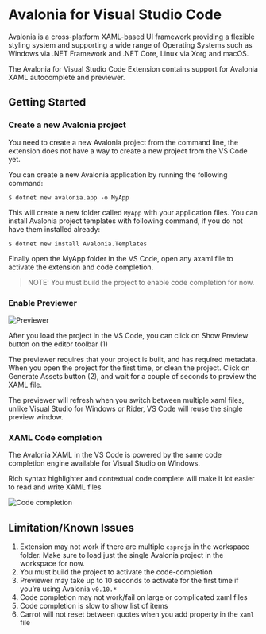 # Avalonia for Visual Studio Code

Avalonia is a cross-platform XAML-based UI framework providing a flexible styling system and supporting a wide range of Operating Systems such as Windows via .NET Framework and .NET Core, Linux via Xorg and macOS.

The Avalonia for Visual Studio Code Extension contains support for Avalonia XAML autocomplete and previewer.

## Getting Started
### Create a new Avalonia project

You need to create a new Avalonia project from the command line, the extension does not have a way to create a new project from the VS Code yet.

You can create a new Avalonia application by running the following command:

    $ dotnet new avalonia.app -o MyApp

This will create a new folder called `MyApp` with your application files. You can install Avalonia project templates with following command, if you do not have them installed already:

    $ dotnet new install Avalonia.Templates

Finally open the MyApp folder in the VS Code, open any axaml file to activate the extension and code completion.

> NOTE: You must build the project to enable code completion for now.

### Enable Previewer

![Previewer](https://i.imgur.com/WN86W4B.png)

After you load the project in the VS Code, you can click on Show Preview button on the editor toolbar (1)

The previewer requires that your project is built, and has required metadata. When you open the project for the first time, or clean the project. Click on Generate Assets button (2), and wait for a couple of seconds to preview the XAML file.

The previewer will refresh when you switch between multiple xaml files, unlike Visual Studio for Windows or Rider, VS Code will reuse the single preview window.

### XAML Code completion

The Avalonia XAML in the VS Code is powered by the same code completion engine available for Visual Studio on Windows.

Rich syntax highlighter and contextual code complete will make it lot easier to read and write XAML files

![Code completion](https://i.imgur.com/QVePVpq.png)


## Limitation/Known Issues

1. Extension may not work if there are multiple `csprojs` in the workspace folder. Make sure to load just the single Avalonia project in the workspace for now.
2. You must build the project to activate the code-completion
3. Previewer may take up to 10 seconds to activate for the first time if you’re using Avalonia `v0.10.*`
4. Code completion may not work/fail on large or complicated xaml files
5. Code completion is slow to show list of items
6. Carrot will not reset between quotes when you add property in the `xaml` file
